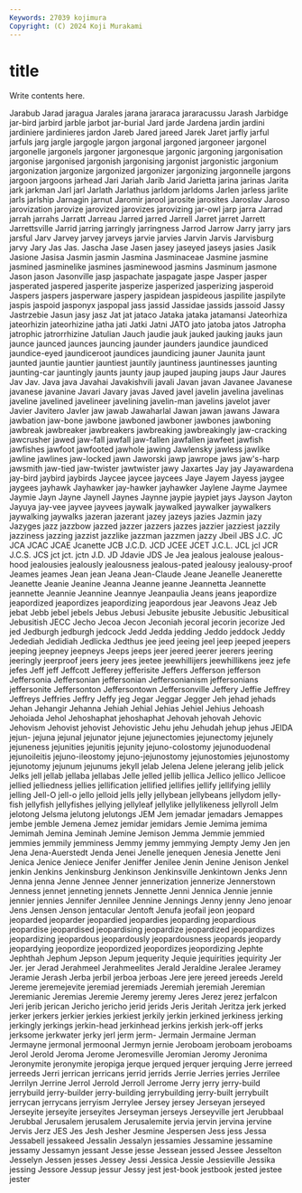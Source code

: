 ```yaml
---
Keywords: 27039 kojimura
Copyright: (C) 2024 Koji Murakami
---
```


# title

Write contents here.



Jarabub
Jarad jaragua Jarales jarana jararaca jararacussu Jarash Jarbidge jar-bird jarbird
jarble jarbot jar-burial Jard jarde Jardena jardin jardini jardiniere jardinieres
jardon Jareb Jared jareed Jarek Jaret jarfly jarful jarfuls jarg
jargle jargogle jargon jargonal jargoned jargoneer jargonel jargonelle jargonels jargoner
jargonesque jargonic jargoning jargonisation jargonise jargonised jargonish jargonising jargonist jargonistic
jargonium jargonization jargonize jargonized jargonizer jargonizing jargonnelle jargons jargoon jargoons
jarhead Jari Jariah Jarib Jarid Jarietta jarina jarinas Jarita jark
jarkman Jarl jarl Jarlath Jarlathus jarldom jarldoms Jarlen jarless jarlite
jarls jarlship Jarnagin jarnut Jaromir jarool jarosite jarosites Jaroslav Jaroso
jarovization jarovize jarovized jarovizes jarovizing jar-owl jarp jarra Jarrad jarrah
jarrahs Jarratt Jarreau Jarred jarred Jarrell Jarret jarret Jarrett Jarrettsville
Jarrid jarring jarringly jarringness Jarrod Jarrow Jarry jarry jars jarsful
Jarv Jarvey jarvey jarveys jarvie jarvies Jarvin Jarvis Jarvisburg jarvy
Jary Jas Jas. Jascha Jase Jasen jasey jaseyed jaseys jasies
Jasik Jasione Jasisa Jasmin jasmin Jasmina Jasminaceae Jasmine jasmine jasmined
jasminelike jasmines jasminewood jasmins Jasminum jasmone Jason jason Jasonville jasp
jaspachate jaspagate jaspe Jasper jasper jasperated jaspered jasperite jasperize jasperized
jasperizing jasperoid Jaspers jaspers jasperware jaspery jaspidean jaspideous jaspilite jaspilyte
jaspis jaspoid jasponyx jaspopal jass jassid Jassidae jassids jassoid Jassy
Jastrzebie Jasun jasy jasz Jat jat jataco Jataka jataka jatamansi
Jateorhiza jateorhizin jateorhizine jatha jati Jatki Jatni JATO jato jatoba
jatos Jatropha jatrophic jatrorrhizine Jatulian Jauch jaudie jauk jauked jauking
jauks jaun jaunce jaunced jaunces jauncing jaunder jaunders jaundice jaundiced
jaundice-eyed jaundiceroot jaundices jaundicing jauner Jaunita jaunt jaunted jauntie jauntier
jauntiest jauntily jauntiness jauntinesses jaunting jaunting-car jauntingly jaunts jaunty jaup
jauped jauping jaups Jaur Jaures Jav Jav. Java java Javahai
Javakishvili javali Javan javan Javanee Javanese javanese javanine Javari Javary
javas Javed javel javelin javelina javelinas javeline javelined javelineer javelining
javelin-man javelins javelot javer Javier Javitero Javler jaw jawab Jawaharlal
Jawan jawan jawans Jawara jawbation jaw-bone jawbone jawboned jawboner jawbones
jawboning jawbreak jawbreaker jawbreakers jawbreaking jawbreakingly jaw-cracking jawcrusher jawed jaw-fall
jawfall jaw-fallen jawfallen jawfeet jawfish jawfishes jawfoot jawfooted jawhole jawing
Jawlensky jawless jawlike jawline jawlines jaw-locked jawn Jaworski jawp jawrope
jaws jaw's-harp jawsmith jaw-tied jaw-twister jawtwister jawy Jaxartes Jay jay
Jayawardena jay-bird jaybird jaybirds Jaycee jaycee jaycees Jaye Jayem Jayess
jaygee jaygees jayhawk Jayhawker jay-hawker jayhawker Jaylene Jayme Jaymee Jaymie
Jayn Jayne Jaynell Jaynes Jaynne jaypie jaypiet jays Jayson Jayton
Jayuya jay-vee jayvee jayvees jaywalk jaywalked jaywalker jaywalkers jaywalking jaywalks
jazeran jazerant jazey jazeys jazies Jazmin jazy Jazyges jazz jazzbow
jazzed jazzer jazzers jazzes jazzier jazziest jazzily jazziness jazzing jazzist
jazzlike jazzman jazzmen jazzy Jbeil JBS J.C. JC JCA JCAC
JCAE Jcanette JCB J.C.D. JCD JCEE JCET J.C.L. JCL jcl
JCR J.C.S. JCS jct jct. jctn J.D. JD Jdavie JDS
Je Jea jealous jealouse jealous-hood jealousies jealously jealousness jealous-pated jealousy
jealousy-proof Jeames jeames Jean jean Jeana Jean-Claude Jeane Jeanelle Jeanerette
Jeanette Jeanie Jeanine Jeanna Jeanne jeanne Jeannetta Jeannette jeannette Jeannie
Jeannine Jeannye Jeanpaulia Jeans jeans jeapordize jeapordized jeapordizes jeapordizing jeapordous
jear Jeavons Jeaz Jeb jebat Jebb jebel jebels Jebus Jebusi
Jebusite jebusite Jebusitic Jebusitical Jebusitish JECC Jecho Jecoa Jecon Jeconiah
jecoral jecorin jecorize Jed jed Jedburgh jedburgh jedcock Jedd Jedda
jedding Jeddo jeddock Jeddy Jedediah Jedidiah Jedlicka Jedthus jee jeed
jeeing jeel jeep jeeped jeepers jeeping jeepney jeepneys Jeeps jeeps
jeer jeered jeerer jeerers jeering jeeringly jeerproof jeers jeery jees
jeetee jeewhillijers jeewhillikens jeez jefe jefes Jeff jeff Jeffcott Jefferey
jefferisite Jeffers Jefferson jefferson Jeffersonia Jeffersonian jeffersonian Jeffersonianism jeffersonians jeffersonite
Jeffersonton Jeffersontown Jeffersonville Jeffery Jeffie Jeffrey Jeffreys Jeffries Jeffry Jeffy
jeg Jegar Jeggar Jegger Jeh jehad jehads Jehan Jehangir Jehanna
Jehiah Jehial Jehias Jehiel Jehius Jehoash Jehoiada Jehol Jehoshaphat jehoshaphat
Jehovah jehovah Jehovic Jehovism Jehovist jehovist Jehovistic Jehu jehu Jehudah
jehup jehus JEIDA jejun- jejuna jejunal jejunator jejune jejunectomies jejunectomy
jejunely jejuneness jejunities jejunitis jejunity jejuno-colostomy jejunoduodenal jejunoileitis jejuno-ileostomy jejuno-jejunostomy
jejunostomies jejunostomy jejunotomy jejunum jejunums jekyll jelab Jelena Jelene jelerang
jelib jelick Jelks jell jellab jellaba jellabas Jelle jelled jellib
jellica Jellico jellico Jellicoe jellied jelliedness jellies jellification jellified jellifies
jellify jellifying jellily jelling Jell-O jell-o jello jelloid jells jelly
jellybean jellybeans jellydom jelly-fish jellyfish jellyfishes jellying jellyleaf jellylike jellylikeness
jellyroll Jelm jelotong Jelsma jelutong jelutongs JEM Jem jemadar jemadars
Jemappes jembe jemble Jemena Jemez jemidar jemidars Jemie Jemima jemima
Jemimah Jemina Jeminah Jemine Jemison Jemma Jemmie jemmied jemmies jemmily
jemminess Jemmy jemmy jemmying Jempty Jemy Jen jen Jena Jena-Auerstedt
Jenda Jenei Jenelle jenequen Jenesia Jenette Jeni Jenica Jenice Jeniece
Jenifer Jeniffer Jenilee Jenin Jenine Jenison Jenkel jenkin Jenkins Jenkinsburg
Jenkinson Jenkinsville Jenkintown Jenks Jenn Jenna jenna Jenne Jennee Jenner
jennerization jennerize Jennerstown Jenness jennet jenneting jennets Jennette Jenni Jennica
Jennie jennie jennier jennies Jennifer Jennilee Jennine Jennings Jenny jenny
Jeno jenoar Jens Jensen Jenson jentacular Jentoft Jenufa jeofail jeon
jeopard jeoparded jeoparder jeopardied jeopardies jeoparding jeopardious jeopardise jeopardised jeopardising
jeopardize jeopardized jeopardizes jeopardizing jeopardous jeopardously jeopardousness jeopards jeopardy jeopardying
jeopordize jeopordized jeopordizes jeopordizing Jephte Jephthah Jephum Jepson Jepum jequerity
Jequie jequirities jequirity Jer Jer. jer Jerad Jerahmeel Jerahmeelites Jerald
Jeraldine Jeralee Jeramey Jeramie Jerash Jerba jerbil jerboa jerboas Jere
jere jereed jereeds Jereld Jereme jeremejevite jeremiad jeremiads Jeremiah jeremiah
Jeremian Jeremianic Jeremias Jeremie Jeremy jeremy Jeres Jerez jerez jerfalcon
Jeri jerib jerican Jericho jericho jerid jerids Jeris Jeritah Jeritza
jerk jerked jerker jerkers jerkier jerkies jerkiest jerkily jerkin jerkined
jerkiness jerking jerkingly jerkings jerkin-head jerkinhead jerkins jerkish jerk-off jerks
jerksome jerkwater jerky jerl jerm jerm- Jermain Jermaine Jerman Jermayne
jermonal jermoonal Jermyn jernie Jeroboam jeroboam jeroboams Jerol Jerold Jeroma
Jerome Jeromesville Jeromian Jeromy Jeronima Jeronymite jeronymite jeropiga jerque jerqued
jerquer jerquing Jerre jerreed jerreeds Jerri jerrican jerricans jerrid jerrids
Jerrie Jerries jerries Jerrilee Jerrilyn Jerrine Jerrol Jerrold Jerroll Jerrome
Jerry jerry jerry-build jerrybuild jerry-builder jerry-building jerrybuilding jerry-built jerrybuilt jerrycan
jerrycans jerryism Jerrylee Jersey jersey Jerseyan jerseyed Jerseyite jerseyite jerseyites
Jerseyman jerseys Jerseyville jert Jerubbaal Jerubbal Jerusalem jerusalem Jerusalemite jervia
jervin jervina jervine Jervis Jerz JES Jes Jesh Jesher Jesmine
Jespersen Jess jess Jessa Jessabell jessakeed Jessalin Jessalyn jessamies Jessamine
jessamine jessamy Jessamyn jessant Jesse jesse Jessean jessed Jessee Jesselton
Jesselyn Jessen jesses Jessey Jessi Jessica Jessie Jessieville Jessika jessing
Jessore Jessup jessur Jessy jest jest-book jestbook jested jestee jester

